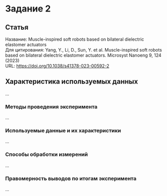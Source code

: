 # Задание 2

## Статья
Название: Muscle-inspired soft robots based on bilateral dielectric elastomer actuators   
Для цитирования: Yang, Y., Li, D., Sun, Y. et al. Muscle-inspired soft robots based on bilateral dielectric elastomer actuators. Microsyst Nanoeng 9, 124 (2023)   
URL: https://doi.org/10.1038/s41378-023-00592-2  

## Характеристика используемых данных
...
### Методы проведения эксперимента
...
### Используемые данные и их характеристики
...
### Способы обработки измерений
...
### Правомерность выводов по итогам эксперимента
...
